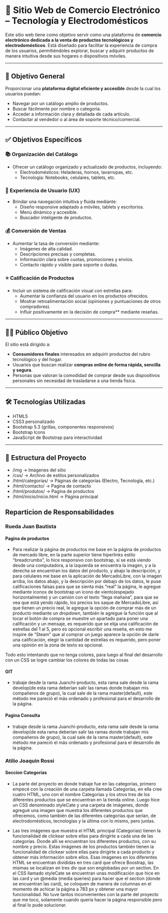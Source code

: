 # 🛒 Sitio Web de Comercio Electrónico – Tecnología y Electrodomésticos

Este sitio web tiene como objetivo servir como una plataforma de **comercio electrónico dedicada a la venta de productos tecnológicos y electrodomésticos**. Está diseñado para facilitar la experiencia de compra de los usuarios, permitiéndoles explorar, buscar y adquirir productos de manera intuitiva desde sus hogares o dispositivos móviles.

---

## 🎯 Objetivo General

Proporcionar una **plataforma digital eficiente y accesible** desde la cual los usuarios puedan:

- Navegar por un catálogo amplio de productos.
- Buscar fácilmente por nombre o categoría.
- Acceder a información clara y detallada de cada artículo.
- Contactar al vendedor o al área de soporte técnico/comercial.

---

## ✅ Objetivos Específicos

### 📚 Organización del Catálogo
- Ofrecer un catálogo organizado y actualizado de productos, incluyendo:
  - Electrodomésticos: Heladeras, hornos, lavarropas, etc.
  - Tecnología: Notebooks, celulares, tablets, etc.

### 📱 Experiencia de Usuario (UX)
- Brindar una navegación intuitiva y fluida mediante:
  - Diseño responsive adaptado a móviles, tablets y escritorios.
  - Menú dinámico y accesible.
  - Buscador inteligente de productos.

### 💰 Conversión de Ventas
- Aumentar la tasa de conversión mediante:
  - Imágenes de alta calidad.
  - Descripciones precisas y completas.
  - Información clara sobre cuotas, promociones y envíos.
  - Contacto rápido y visible para soporte o dudas.

### ⭐ Calificación de Productos
- Incluir un sistema de calificación visual con estrellas para:
  - Aumentar la confianza del usuario en los productos ofrecidos.
  - Mostrar retroalimentación social (opiniones y puntuaciones de otros compradores).
  - Influir positivamente en la decisión de compra** mediante reseñas.

---

## 🧑‍💻 Público Objetivo

El sitio está dirigido a:

- **Consumidores finales** interesados en adquirir productos del rubro tecnológico y del hogar.
- Usuarios que buscan realizar **compras online de forma rápida, sencilla y segura**.
- Personas que valoran la comodidad de comprar desde sus dispositivos personales sin necesidad de trasladarse a una tienda física.

---

## 🛠️ Tecnologías Utilizadas

- HTML5
- CSS3 personalizado
- Bootstrap 5.3 (grillas, componentes responsivos)
- Bootstrap Icons
- JavaScript de Bootstrap para interactividad

---

## 📂 Estructura del Proyecto
- /img → Imágenes del sitio
- /css/ → Archivo de estilos personalizados
- /html/categorias/ → Páginas de categorías (Electro, Tecnología, etc.)
- /html/contacto/ -> Pagina de contacto
- /html/produtos/ -> Pagina de productos
- /html/inicio/inicio.html → Página principal


## Reparticion de Responsabilidades

### Rueda Juan Bautista
#### Pagina de productos
- <p>
  Para realizar la página de productos me base en la página de productos de mercado libre, en la parte superior tiene hiperlinks estilo “breadcrumbs”, lo hice responsivo con bootstrap, si se está viendo desde una computadora, a la izquierda se encuentra la imagen, y a la derecha se encuentran los datos del producto, y abajo la descripción, y para celulares me base en la aplicación de MercadoLibre, con la imagen arriba, los datos abajo, y la descripción por debajo de los datos, le puse calificaciones falsas para que se sienta más “real” la página, le agregue mediante iconos de bootstrap un icono de viento(espejado horizontalmente) y un camión con el texto “llega mañana”, para que se vea que está yendo rápido, los precios los saque de MercadoLibre, así que tienen un precio real, le agregue la opción de comprar más de un producto mediante un dropdown, también le agregue la función que al tocar el botón de compra se muestre un apartado para poner una calificación y un mensaje, es requerido que se elija una calificación de estrellas del 1 al 5, pero es opcional escribir una reseña, en esto me inspire de “Steam” que al comprar un juego aparece la opción de darle una calificación, elegir la cantidad de estrellas es requerido, pero poner una opinión en la zona de texto es opcional.
 Todo esto intentando que no tenga colores, para luego al final del desarrollo con un CSS se logre cambiar los colores de todas las cosas
</p>

#### GIT
- <p>
  trabaje desde la rama Juanchi-producto, esta rama sale desde la rama develop(de esta rama deberían salir las ramas donde trabajan mis compañeros de grupo), la cual sale de la rama master(default), este método me pareció el más ordenado y profesional para el desarrollo de la página.
</p>

#### Pagina Consulta
- <p> 
  trabaje desde la rama Juanchi-producto, esta rama sale desde la rama develop(de esta rama deberían salir las ramas donde trabajan mis compañeros de grupo), la cual sale de la rama master(default), este método me pareció el más ordenado y profesional para el desarrollo de la página.
</p>

### Atilio Joaquin Rossi
#### Seccion Categorias
- <p>
  La parte del proyecto en donde trabaje fue en las categorías, primero empecé con la creación de una carpeta llamada Categorías, en ella cree cuatro HTML, uno con el nombre Categorias y los otros tres de los diferentes productos que se encuentran en la tienda online. Luego hice un CSS denominado styleCate y una carpeta de imágenes, donde agregué una imagen que muestra los diferentes productos que ofrecemos, como también de las diferentes categorías que serían, de electrodomésticos, tecnologías y la última con lo mismo, pero juntas. 
- Las tres imágenes que muestra el HTML principal (Categorias) tienen la funcionalidad de clickear sobre ellas para dirigirte a cada una de las categorías. Donde allí se encuentran los diferentes productos, con su nombre y precio. Estas imágenes de los productos también tienen la funcionalidad de clickear sobre ellas para dirigirte a cada producto y obtener más información sobre ellos. Esas imágenes en los diferentes HTML se encuentran divididas en tres card que ofrece Boostrap, las mismas se localizan en tres div que son englobadas por un section. En el CSS llamado styleCate se encuentran unas modificación que hice en las card y un @media (media queries) para hacer que el section (donde se encuentran las card), se coloquen de manera de columnas en el momento de achicar la página a 783 px y obtener una mayor funcionalidad. No tuve tantos inconvenientes con la parte del proyecto que me toco, solamente cuando quería hacer la página responsible pero al final lo pude solucionar.
</p>